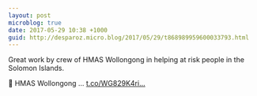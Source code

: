 ```yaml
---
layout: post
microblog: true
date: 2017-05-29 10:38 +1000
guid: http://desparoz.micro.blog/2017/05/29/t868989959600033793.html
---
```

Great work by crew of HMAS Wollongong in helping at risk people in the Solomon Islands.  

 🔗 HMAS Wollongong ... [t.co/WG829K4ri...](https://t.co/WG829K4riX)
